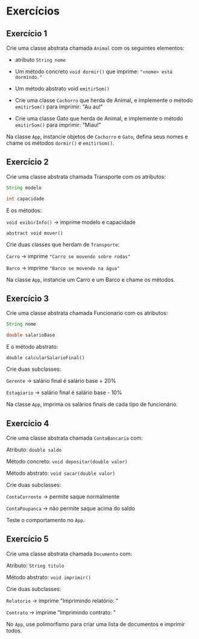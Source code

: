 # Exercícios

## Exercício 1
Crie uma classe abstrata chamada `Animal` com os seguintes elementos:

* atributo `String nome`

* Um método concreto `void dormir()` que imprime: ```"<nome> está dormindo."```

* Um método abstrato void `emitirSom()`

* Crie uma classe `Cachorro` que herda de Animal, e implemente o método `emitirSom()` para imprimir:
"Au au!"

* Crie uma classe Gato que herda de Animal, e implemente o método `emitirSom()` para imprimir:
"Miau!"

Na classe `App`, instancie objetos de `Cachorro` e `Gato`, defina seus nomes e chame os métodos `dormir()` e `emitirSom()`.


## Exercício 2

Crie uma classe abstrata chamada Transporte com os atributos:

```java 
String modelo

int capacidade
```

E os métodos:

`void exibirInfo()` → imprime modelo e capacidade

`abstract void mover()`

Crie duas classes que herdam de `Transporte`:

`Carro` → imprime `"Carro se movendo sobre rodas"`

`Barco` → imprime `"Barco se movendo na água"`

Na classe `App`, instancie um Carro e um Barco e chame os métodos.


## Exercício 3

Crie uma classe abstrata chamada Funcionario com os atributos:

```java
String nome

double salarioBase
```

E o método abstrato:

`double calcularSalarioFinal()`

Crie duas subclasses:

`Gerente` → salário final é salário base + 20%

`Estagiario` → salário final é salário base - 10%

Na classe `App`, imprima os salários finais de cada tipo de funcionário.

## Exercício 4
Crie uma classe abstrata chamada `ContaBancaria` com:

Atributo: `double saldo`

Método concreto: `void depositar(double valor)`

Método abstrato: `void sacar(double valor)`

Crie duas subclasses:

`ContaCorrente` → permite saque normalmente

`ContaPoupanca` → não permite saque acima do saldo

Teste o comportamento no `App`.

## Exercício 5

Crie uma classe abstrata chamada `Documento` com:

Atributo: `String titulo`

Método abstrato: `void imprimir()`

Crie duas subclasses:

`Relatorio` → imprime "Imprimindo relatório: <titulo>"

`Contrato` → imprime "Imprimindo contrato: <titulo>"

No `App`, use polimorfismo para criar uma lista de documentos e imprimir todos.

